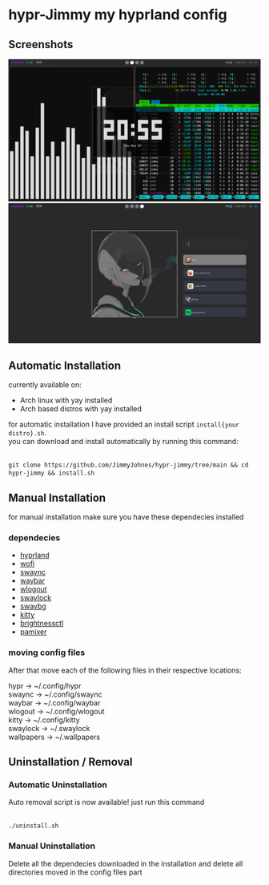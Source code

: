 # hypr-Jimmy my hyprland config


## Screenshots

![screenshot1](screenshots/2024-03-07-205542_hyprshot.png)
![screenshot2](screenshots/2024-03-07-205603_hyprshot.png)

## Automatic Installation

currently available on:  

- Arch linux with yay installed
- Arch based distros with yay installed

for automatic installation I have provided an install script ` install{your distro}.sh `.  
you can download and install automatically by running this command:  

```

git clone https://github.com/JimmyJohnes/hypr-jimmy/tree/main && cd hypr-jimmy && install.sh

```

## Manual Installation

for manual installation make sure you have these dependecies installed

### dependecies


- [hyprland](https://github.com/hyprwm/Hyprland)
- [wofi](https://hg.sr.ht/~scoopta/wofi)
- [swaync](https://github.com/ErikReider/SwayNotificationCenter)
- [waybar](https://github.com/Alexays/Waybar)
- [wlogout](https://github.com/ArtsyMacaw/wlogout)
- [swaylock](https://github.com/swaywm/swaylock)
- [swaybg](https://github.com/swaywm/swaybg)
- [kitty](https://github.com/kovidgoyal/kitty)
- [brightnessctl](https://github.com/Hummer12007/brightnessctl)
- [pamixer](https://github.com/cdemoulins/pamixer)

### moving config files

After that move each of the following files in their respective locations:  

hypr -> ~/.config/hypr  
swaync -> ~/.config/swaync  
waybar -> ~/.config/waybar  
wlogout -> ~/.config/wlogout  
kitty -> ~/.config/kitty  
swaylock -> ~/.swaylock  
wallpapers -> ~/.wallpapers  


## Uninstallation / Removal

### Automatic Uninstallation

Auto removal script is now available! just run this command

```

./uninstall.sh

```


### Manual Uninstallation

Delete all the dependecies downloaded in the installation and delete all directories moved in the config files part
